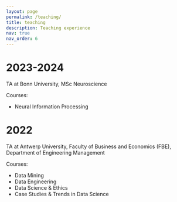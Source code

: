 ```yaml
---
layout: page
permalink: /teaching/
title: teaching
description: Teaching experience
nav: true
nav_order: 6
---
```

# 2023-2024
TA at Bonn University, MSc Neuroscience

Courses:
- Neural Information Processing

# 2022
TA at Antwerp University, Faculty of Business and Economics (FBE), Department of Engineering Management

Courses:
- Data Mining
- Data Engineering
- Data Science & Ethics
- Case Studies & Trends in Data Science
